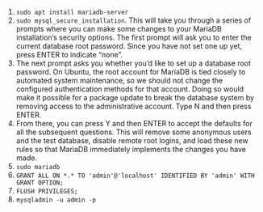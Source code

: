 1. `sudo apt install mariadb-server`
2. `sudo mysql_secure_installation`. This will take you through a series of prompts where you can make some changes to your MariaDB installation’s security options. The first prompt will ask you to enter the current database root password. Since you have not set one up yet, press ENTER to indicate “none”.
3. The next prompt asks you whether you’d like to set up a database root password. On Ubuntu, the root account for MariaDB is tied closely to automated system maintenance, so we should not change the configured authentication methods for that account. Doing so would make it possible for a package update to break the database system by removing access to the administrative account. Type N and then press ENTER.
4. From there, you can press Y and then ENTER to accept the defaults for all the subsequent questions. This will remove some anonymous users and the test database, disable remote root logins, and load these new rules so that MariaDB immediately implements the changes you have made.
5. `sudo mariadb`
6. `GRANT ALL ON *.* TO 'admin'@'localhost' IDENTIFIED BY 'admin' WITH GRANT OPTION;`
7. `FLUSH PRIVILEGES;`
8. `mysqladmin -u admin -p`
